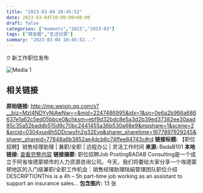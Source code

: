 ```yaml
---
title: "2023-03-04 10:45:52"
date: 2023-03-04T10:00:00+08:00
draft: false
categories: ["moments","2023","2023-03"]
tags: ["朋友圈","生活记录"]
summary: "2023-03-04 10:45:52..."
---
```


⏰ 新工作职位发布

![Media 1](/Moments/photos/2023-03-04/202303041045520.jpg)

## 相关链接

**原始链接:** http://mp.weixin.qq.com/s?__biz=MzI4NDYyNjAwNw==&mid=2247486995&idx=1&sn=0e6a2b966a686637e1a62c5ed05bbce0&chksm=ebf9d32bdc8e5a3d2b39ed37382ee30aad85c35a52baddb515d9c70bc2441455a36b530a66e9&mpshare=1&scene=2&srcid=0304xuo8h5DDcwufn2g32Evq&sharer_sharetime=1677897929245&sharer_shareid=77848a6b3852ae4dcb6c74ffee84743c#rd
**链接标题:** 【职位招聘】销售经理助理 | 兼职/全职 | 远程办公 | 灵活工作时间
**来源:** BadaB101
**本地链接:** [查看完整内容](/link_content/2023/03/2023-03-04/link_content/)
**链接摘要:** 职位招聘Job PostingBADAB Consulting是一个成立于阿省埃德蒙顿市的人力资源咨询公司。今天，我们将要给大家分享一个埃德蒙顿地区的入门级兼职/全职工作机会：销售经理助理陆娟管理团队职位介绍DESCRIPTIONThis is a 4h – 5h part-time job working as an assistant to support an insurance sales...
**包含图片:** 13 张

